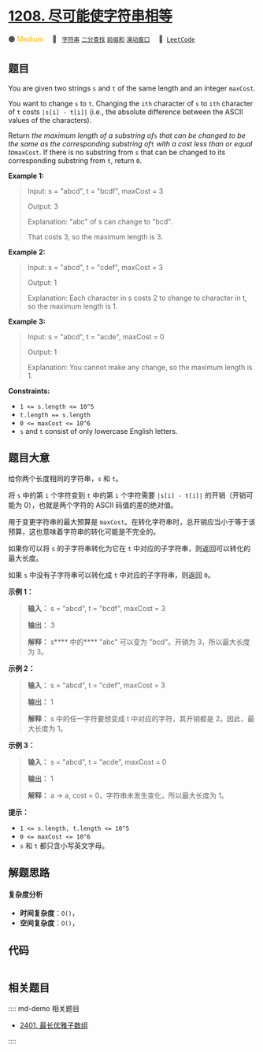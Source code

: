 # [1208. 尽可能使字符串相等](https://leetcode.com/problems/get-equal-substrings-within-budget)

🟠 <font color=#ffb800>Medium</font>&emsp; 🔖&ensp; [`字符串`](/leetcode/outline/tag/string.md) [`二分查找`](/leetcode/outline/tag/binary-search.md) [`前缀和`](/leetcode/outline/tag/prefix-sum.md) [`滑动窗口`](/leetcode/outline/tag/sliding-window.md)&emsp; 🔗&ensp;[`LeetCode`](https://leetcode.com/problems/get-equal-substrings-within-budget)


## 题目

You are given two strings `s` and `t` of the same length and an integer
`maxCost`.

You want to change `s` to `t`. Changing the `ith` character of `s` to `ith`
character of `t` costs `|s[i] - t[i]|` (i.e., the absolute difference between
the ASCII values of the characters).

Return _the maximum length of a substring of_`s` _that can be changed to be
the same as the corresponding substring of_`t` _with a cost less than or equal
to_`maxCost`. If there is no substring from `s` that can be changed to its
corresponding substring from `t`, return `0`.



**Example 1:**

> Input: s = "abcd", t = "bcdf", maxCost = 3
> 
> Output: 3
> 
> Explanation: "abc" of s can change to "bcd".
> 
> That costs 3, so the maximum length is 3.

**Example 2:**

> Input: s = "abcd", t = "cdef", maxCost = 3
> 
> Output: 1
> 
> Explanation: Each character in s costs 2 to change to character in t,  so the maximum length is 1.

**Example 3:**

> Input: s = "abcd", t = "acde", maxCost = 0
> 
> Output: 1
> 
> Explanation: You cannot make any change, so the maximum length is 1.

**Constraints:**

  * `1 <= s.length <= 10^5`
  * `t.length == s.length`
  * `0 <= maxCost <= 10^6`
  * `s` and `t` consist of only lowercase English letters.


## 题目大意

给你两个长度相同的字符串，`s` 和 `t`。

将 `s` 中的第 `i` 个字符变到 `t` 中的第 `i` 个字符需要 `|s[i] - t[i]|` 的开销（开销可能为 0），也就是两个字符的
ASCII 码值的差的绝对值。

用于变更字符串的最大预算是 `maxCost`。在转化字符串时，总开销应当小于等于该预算，这也意味着字符串的转化可能是不完全的。

如果你可以将 `s` 的子字符串转化为它在 `t` 中对应的子字符串，则返回可以转化的最大长度。

如果 `s` 中没有子字符串可以转化成 `t` 中对应的子字符串，则返回 `0`。

**示例 1：**

> 
> 
> 
> 
> 
> **输入：** s = "abcd", t = "bcdf", maxCost = 3
> 
> **输出：** 3
> 
> **解释：** s**** 中的**** "abc" 可以变为 "bcd"。开销为 3，所以最大长度为 3。

**示例 2：**

> 
> 
> 
> 
> 
> **输入：** s = "abcd", t = "cdef", maxCost = 3
> 
> **输出：** 1
> 
> **解释：** s 中的任一字符要想变成 t 中对应的字符，其开销都是 2。因此，最大长度为 1。
> 
> 

**示例 3：**

> 
> 
> 
> 
> 
> **输入：** s = "abcd", t = "acde", maxCost = 0
> 
> **输出：** 1
> 
> **解释：** a -> a, cost = 0，字符串未发生变化，所以最大长度为 1。
> 
> 

**提示：**

  * `1 <= s.length, t.length <= 10^5`
  * `0 <= maxCost <= 10^6`
  * `s` 和 `t` 都只含小写英文字母。


## 解题思路

#### 复杂度分析

- **时间复杂度**：`O()`，
- **空间复杂度**：`O()`，

## 代码

```javascript

```

## 相关题目

:::: md-demo 相关题目
- [2401. 最长优雅子数组](https://leetcode.com/problems/longest-nice-subarray)

::::
